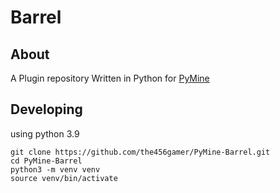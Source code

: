 # Barrel
## About
A Plugin repository Written in Python for [PyMine](https://github.com/py-mine/PyMine)

## Developing
using python 3.9
```shell
git clone https://github.com/the456gamer/PyMine-Barrel.git
cd PyMine-Barrel
python3 -m venv venv
source venv/bin/activate

```
